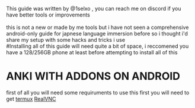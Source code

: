 This guide was written by @1selxo , you can reach me on discord if you have better tools or improvements<br>  
this is not a new or made by me tools but i have not seen a comprehensive android-only guide for japnese language immersion before so i thought i'd share my setup with some hacks and tricks i use <br> 
#Installing all of this guide will need quite a bit of space, i reccomened you have a 128/256GB phone at least before attempting to install all of this <br> 
# ANKI WITH ADDONS ON ANDROID 
first of all you will need some requiruments to use this 
first you will need to get [termux](https://github.com/termux/termux-app)
[RealVNC](https://play.google.com/store/apps/details?id=com.realvnc.viewer.android&hl=en)

